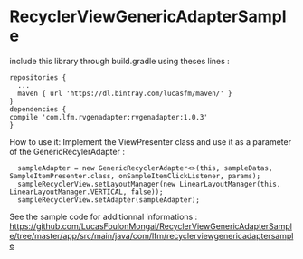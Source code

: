 # RecyclerViewGenericAdapterSample


include this library through build.gradle using theses lines :

    repositories {
      ...
      maven { url 'https://dl.bintray.com/lucasfm/maven/' }
    }
    dependencies {
    compile 'com.lfm.rvgenadapter:rvgenadapter:1.0.3'
    }

How to use it:
Implement the ViewPresenter class and use it as a parameter of the GenericRecylerAdapter :

      sampleAdapter = new GenericRecyclerAdapter<>(this, sampleDatas, SampleItemPresenter.class, onSampleItemClickListener, params);
      sampleRecyclerView.setLayoutManager(new LinearLayoutManager(this, LinearLayoutManager.VERTICAL, false));
      sampleRecyclerView.setAdapter(sampleAdapter);

See the sample code for additionnal informations :
https://github.com/LucasFoulonMongai/RecyclerViewGenericAdapterSample/tree/master/app/src/main/java/com/lfm/recyclerviewgenericadaptersample
